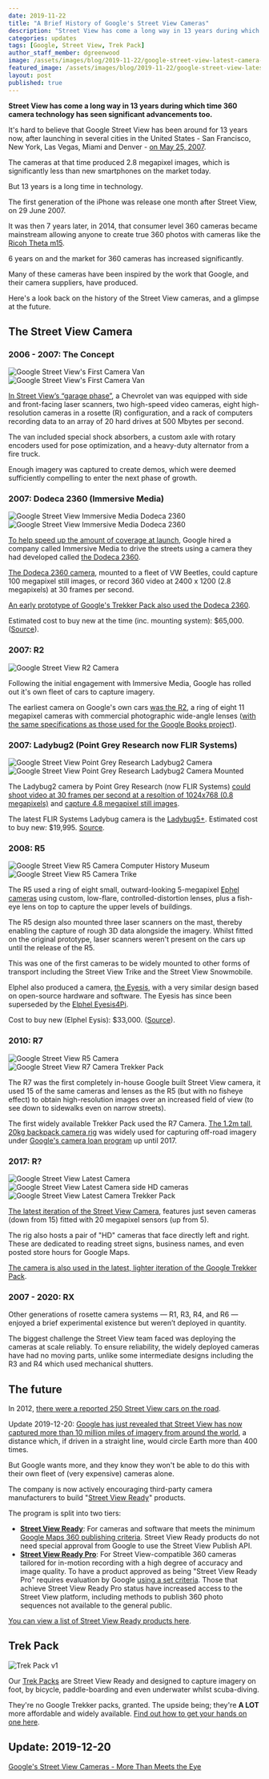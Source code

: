 ```yaml
---
date: 2019-11-22
title: "A Brief History of Google's Street View Cameras"
description: "Street View has come a long way in 13 years during which time 360 camera technology has seen significant advancements too."
categories: updates
tags: [Google, Street View, Trek Pack]
author_staff_member: dgreenwood
image: /assets/images/blog/2019-11-22/google-street-view-latest-camera-trekker-meta.jpg
featured_image: /assets/images/blog/2019-11-22/google-street-view-latest-camera-trekker-sm.jpg
layout: post
published: true
---
```


**Street View has come a long way in 13 years during which time 360 camera technology has seen significant advancements too.**

It's hard to believe that Google Street View has been around for 13 years now, after launching in several cities in the United States - San Francisco, New York, Las Vegas, Miami and Denver - [on May 25, 2007](https://techcrunch.com/2013/03/08/inside-google-street-view-from-larry-pages-car-to-the-depths-of-the-grand-canyon/).

The cameras at that time produced 2.8 megapixel images, which is significantly less than new smartphones on the market today. 

But 13 years is a long time in technology.

The first generation of the iPhone was release one month after Street View, on 29 June 2007.

It was then 7 years later, in 2014, that consumer level 360 cameras became mainstream allowing anyone to create true 360 photos with cameras like the [Ricoh Theta m15](https://theta360.com/uk/about/theta/m15.html).

6 years on and the market for 360 cameras has increased significantly.

Many of these cameras have been inspired by the work that Google, and their camera suppliers, have produced.

Here's a look back on the history of the Street View cameras, and a glimpse at the future.

## The Street View Camera

### 2006 - 2007: The Concept

<img class="img-fluid" src="/assets/images/blog/2019-11-22/google-street-view-first-camera-van.png" alt="Google Street View's First Camera Van" title="Google Street View's First Camera Van" />

<img class="img-fluid" src="/assets/images/blog/2019-11-22/google-street-view-first-camera-van-driving.jpg" alt="Google Street View's First Camera Van" title="Google Street View's First Camera Van" />

[In Street View’s “garage phase”](https://www.researchgate.net/publication/220478096_Google_Street_View_Capturing_the_World_at_Street_Level), a Chevrolet van was equipped with side and front-facing laser scanners, two high-speed video cameras, eight high-resolution cameras in a rosette (R) configuration, and a rack of computers recording data to an array of 20 hard drives at 500 Mbytes per second.

The van included special shock absorbers, a custom axle with rotary encoders used for pose optimization, and a heavy-duty alternator from a fire truck.

Enough imagery was captured to create demos, which were deemed sufficiently compelling to enter the next phase of growth.

### 2007: Dodeca 2360 (Immersive Media)

<img class="img-fluid" src="/assets/images/blog/2019-11-22/google-street-view-dodeca-2360.jpg" alt="Google Street View Immersive Media Dodeca 2360" title="Google Street View Immersive Media Dodeca 2360" />

<img class="img-fluid" src="/assets/images/blog/2019-11-22/google-street-view-dodeca-2360-mounted.jpg" alt="Google Street View Immersive Media Dodeca 2360" title="Google Street View Immersive Media Dodeca 2360" />

[To help speed up the amount of coverage at launch](https://gizmodo.com/google-streetview-camera-vehicles-spotted-all-over-us-283159), Google hired a company called Immersive Media to drive the streets using a camera they had developed called [the Dodeca 2360](https://www.wired.com/2007/06/immersive-media/).

[The Dodeca 2360 camera](https://360rumors.com/a-look-back-at-dodeca-first-camera/), mounted to a fleet of VW Beetles, could capture 100 megapixel still images, or record 360 video at 2400 x 1200 (2.8 megapixels) at 30 frames per second.

[An early prototype of Google's Trekker Pack also used the Dodeca 2360](https://www.popularmechanics.com/technology/gadgets/a2300/4232286/).

Estimated cost to buy new at the time (inc. mounting system): $65,000. ([Source](https://www.videomaker.com/community/forums/topic/360-video-camera-immersive-media-system-for-sale-dodeca-2360)).

### 2007: R2

<img class="img-fluid" src="/assets/images/blog/2019-11-22/google-street-view-r2-camera.jpg" alt="Google Street View R2 Camera" title="Google Street View R2 Camera" />

Following the initial engagement with Immersive Media, Google has rolled out it's own fleet of cars to capture imagery.

The earliest camera on Google's own cars [was the R2](https://boingboing.net/2007/06/01/google-street-view-w.html), a ring of eight 11 megapixel cameras with commercial photographic wide-angle lenses ([with the same specifications as those used for the Google Books project](https://en.wikipedia.org/wiki/Google_Street_View)).

### 2007: Ladybug2 (Point Grey Research now FLIR Systems)

<img class="img-fluid" src="/assets/images/blog/2019-11-22/ladybug2-camera-stock.jpg" alt="Google Street View Point Grey Research Ladybug2 Camera" title="Google Street View Dodeca 360" />

<img class="img-fluid" src="/assets/images/blog/2019-11-22/ladybug2-camera-mounted.jpg" alt="Google Street View Point Grey Research Ladybug2 Camera Mounted" title="Google Street View Ladybug2 Camera Mounted" />

The Ladybug2 camera by Point Grey Research (now FLIR Systems) [could shoot video at 30 frames per second at a resoltion of 1024x768 (0.8 megapixels)]((https://www.youtube.com/watch?v=oOLB2n3rvUo)) and [capture 4.8 megapixel still images](https://mechatriks.in/pdf/PTGREY_Complete_Catalog.pdf).

The latest FLIR Systems Ladybug camera is the [Ladybug5+](https://www.flir.co.uk/products/ladybug5plus/). Estimated cost to buy new: $19,995. [Source](https://360rumors.com/flir-ladybug5-8k-360-camera-has-six-23-inch-sony-sensors/).

### 2008: R5

<img class="img-fluid" src="/assets/images/blog/2019-11-22/google-street-view-r5-camera-computer-history-museum.jpg" alt="Google Street View R5 Camera Computer History Museum" title="Google Street View R5 Camera Computer History Museums" />

<img class="img-fluid" src="/assets/images/blog/2019-11-22/google-street-view-r5-camera-trike.jpg" alt="Google Street View R5 Camera Trike" title="Google Street View R5 Camera Trike" />

The R5 used a ring of eight small, outward-looking 5-megapixel [Ephel cameras](https://www.elphel.com/www3/eyesis) using custom, low-flare, controlled-distortion lenses, plus a fish-eye lens on top to capture the upper levels of buildings.

The R5 design also mounted three laser scanners on the mast, thereby enabling the capture of rough 3D data alongside the imagery. Whilst fitted on the original prototype, laser scanners weren't present on the cars up until the release of the R5.

This was one of the first cameras to be widely mounted to other forms of transport including the Street View Trike and the Street View Snowmobile.

Elphel also produced a camera, [the Eyesis](https://www.elphel.com/www3/eyesis), with a very similar design based on open-source hardware and software. The Eyesis has since been superseded by the [Elphel Eyesis4Pi](https://wiki.elphel.com/wiki/Elphel_Eyesis4Pi).

Cost to buy new (Elphel Eysis): $33,000. ([Source](https://www.elphel.com/www3/eyesis)).

### 2010: R7

<img class="img-fluid" src="/assets/images/blog/2019-11-22/google-street-view-r7-camera.png" alt="Google Street View R5 Camera" title="Google Street View R7 Camera" />

<img class="img-fluid" src="/assets/images/blog/2019-11-22/google-street-view-r7-camera-trekker-pack.jpg" alt="Google Street View R7 Camera Trekker Pack" title="Google Street View R7 Camera Trekker Pack" />

The R7 was the first completely in-house Google built Street View camera, it used 15 of the same cameras and lenses as the R5 (but with no fisheye effect) to obtain high-resolution images over an increased field of view (to see down to sidewalks even on narrow streets).

The first widely available Trekker Pack used the R7 Camera. [The 1.2m tall, 20kg backpack camera rig](https://mashable.com/2017/04/27/google-street-trekker-sg/?europe=true) was widely used for capturing off-road imagery under [Google's camera loan program](https://www.google.com/streetview/loan/) up until 2017.

### 2017: R?

<img class="img-fluid" src="/assets/images/blog/2019-11-22/google-street-view-latest-camera.jpg" alt="Google Street View Latest Camera" title="Google Street View Latest Camera" />

<img class="img-fluid" src="/assets/images/blog/2019-11-22/google-street-view-latest-camera-hd-side.jpg" alt="Google Street View Latest Camera side HD cameras" title="Google Street View Latest  Camera side HD cameras" />

<img class="img-fluid" src="/assets/images/blog/2019-11-22/google-street-view-latest-camera-trekker-sm.jpg" alt="Google Street View Latest Camera Trekker Pack" title="Google Street View Latest Camera Trekker Pack" />

[The latest iteration of the Street View Camera](https://arstechnica.com/gadgets/2017/09/googles-street-view-cars-are-now-giant-mobile-3d-scanners/),  features just seven cameras (down from 15) fitted with 20 megapixel sensors (up from 5).

The rig also hosts a pair of "HD" cameras that face directly left and right. These are dedicated to reading street signs, business names, and even posted store hours for Google Maps.

[The camera is also used in the latest, lighter iteration of the Google Trekker Pack](https://blog.google/products/maps/mapping-stories-new-street-view-trekker/).

### 2007 - 2020: RX

Other generations of rosette camera systems — R1, R3, R4, and R6 — enjoyed a brief experimental existence but weren’t deployed in quantity.

The biggest challenge the Street View team faced was deploying the cameras at scale reliably. To ensure reliability, the widely deployed cameras have had no moving parts, unlike some intermediate designs including the R3 and R4 which used mechanical shutters.

## The future

In 2012, [there were a reported 250 Street View cars on the road](https://petapixel.com/2012/10/15/a-glimpse-of-googles-fleet-of-camera-equipped-street-view-cars/). 

Update 2019-12-20: [Google has just revealed that Street View has now captured more than 10 million miles of imagery from around the world](https://www.digitaltrends.com/web/google-reveals-how-many-miles-its-street-view-cars-have-driven-to-date/), a distance which, if driven in a straight line, would circle Earth more than 400 times.

But Google wants more, and they know they won't be able to do this with their own fleet of (very expensive) cameras alone.

The company is now actively encouraging third-party camera manufacturers to build "[Street View Ready](https://developers.google.com/streetview/ready)" products.

The program is split into two tiers:

* [**Street View Ready**](https://developers.google.com/streetview/ready/branding): For cameras and software that meets the minimum [Google Maps 360 publishing criteria](https://support.google.com/contributionpolicy/answer/7411351?hl=en-GB&ref_topic=7422769). Street View Ready products do not need special approval from Google to use the Street View Publish API.
* [**Street View Ready Pro**](https://developers.google.com/streetview/ready/specs): For Street View-compatible 360 cameras tailored for in-motion recording with a high degree of accuracy and image quality. To have a product approved as being "Street View Ready Pro" requires evaluation by Google [using a set criteria](https://developers.google.com/streetview/ready/specs). Those that achieve Street View Ready Pro status have increased access to the Street View platform, including methods to publish 360 photo sequences not available to the general public.

[You can view a list of Street View Ready products here](https://www.google.com/streetview/contacts-tools/products/).

## Trek Pack

<img class="img-fluid" src="/assets/images/blog/2019-11-22/trek-view-pack-version-1-setup-sm.jpg" alt="Trek Pack v1" title="Trek Pack v1">

Our [Trek Packs](https://www.trekview.org/trek-pack/) are Street View Ready and designed to capture imagery on foot, by bicycle, paddle-boarding and even underwater whilst scuba-diving.

They're no Google Trekker packs, granted. The upside being; they're **A LOT** more affordable and widely available. [Find out how to get your hands on one here](/trek-pack).

## Update: 2019-12-20

[Google's Street View Cameras - More Than Meets the Eye](/blog/2019/google-street-view-cameras-more-than-meets-the-eye)